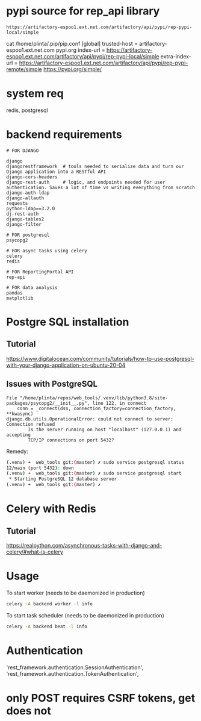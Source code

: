 # pypi source for rep_api library
```
https://artifactory-espoo1.ext.net.com/artifactory/api/pypi/rep-pypi-local/simple

```

cat /home/plinta/.pip/pip.conf 
[global]
trusted-host = artifactory-espoo1.ext.net.com
               pypi.org
index-url = https://artifactory-espoo1.ext.net.com/artifactory/api/pypi/rep-pypi-local/simple
extra-index-url = https://artifactory-espoo1.ext.net.com/artifactory/api/pypi/rep-pypi-remote/simple
                  https://pypi.org/simple/


# system req
redis, postgresql

# backend requirements
```
# FOR DJANGO

django
djangorestframework  # tools needed to serialize data and turn our Django application into a RESTful API
django-cors-headers
django-rest-auth     # logic, and endpoints needed for user authentication. Saves a lot of time vs writing everything from scratch
django-auth-ldap
django-allauth
requests
python-ldap==3.2.0
dj-rest-auth
django-tables2
django-filter

# FOR postgresql
psycopg2

# FOR async tasks using celery
celery
redis

# FOR ReportingPortal API
rep-api

# FOR data analysis
pandas
matplotlib
```

# Postgre SQL installation
## Tutorial
https://www.digitalocean.com/community/tutorials/how-to-use-postgresql-with-your-django-application-on-ubuntu-20-04

## Issues with PostgreSQL
```
File "/home/plinta/repos/web_tools/.venv/lib/python3.8/site-packages/psycopg2/__init__.py", line 122, in connect
    conn = _connect(dsn, connection_factory=connection_factory, **kwasync)
django.db.utils.OperationalError: could not connect to server: Connection refused
        Is the server running on host "localhost" (127.0.0.1) and accepting
        TCP/IP connections on port 5432?
```
Remedy: 
```sh
(.venv) ➜  web_tools git:(master) ✗ sudo service postgresql status                        
12/main (port 5432): down
(.venv) ➜  web_tools git:(master) ✗ sudo service postgresql start 
 * Starting PostgreSQL 12 database server                                                                                                                                                          [ OK ] 
(.venv) ➜  web_tools git:(master) ✗ 
```

# Celery with Redis
## Tutorial
https://realpython.com/asynchronous-tasks-with-django-and-celery/#what-is-celery

# Usage
To start worker (needs to be daemonized in production)
```sh
celery -A backend worker -l info
```

To start task scheduler (needs to be daemonized in production)
```sh
celery -A backend beat -l info
```



# Authentication
'rest_framework.authentication.SessionAuthentication',
'rest_framework.authentication.TokenAuthentication',

# only POST requires CSRF tokens, get does not
